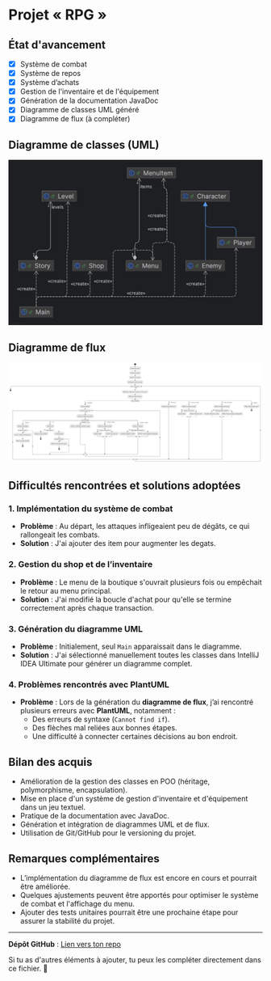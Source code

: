# Projet « RPG »

## État d'avancement

- [x] Système de combat
- [x] Système de repos
- [x] Système d’achats
- [x] Gestion de l'inventaire et de l'équipement
- [x] Génération de la documentation JavaDoc
- [x] Diagramme de classes UML généré
- [x] Diagramme de flux (à compléter)

## Diagramme de classes (UML)

![Diagramme UML](UML.png)

## Diagramme de flux

![Diagramme FLUX](flux.png)

## Difficultés rencontrées et solutions adoptées

### 1. Implémentation du système de combat
- **Problème** : Au départ, les attaques infligeaient peu de dégâts, ce qui rallongeait les combats.
- **Solution** : J'ai ajouter des item pour augmenter les degats.

### 2. Gestion du shop et de l’inventaire
- **Problème** : Le menu de la boutique s'ouvrait plusieurs fois ou empêchait le retour au menu principal.
- **Solution** : J'ai modifié la boucle d'achat pour qu'elle se termine correctement après chaque transaction.

### 3. Génération du diagramme UML
- **Problème** : Initialement, seul `Main` apparaissait dans le diagramme.
- **Solution** : J'ai sélectionné manuellement toutes les classes dans IntelliJ IDEA Ultimate pour générer un diagramme complet.

### 4. Problèmes rencontrés avec PlantUML
- **Problème** : Lors de la génération du **diagramme de flux**, j’ai rencontré plusieurs erreurs avec **PlantUML**, notamment :
    - Des erreurs de syntaxe (`Cannot find if`).
    - Des flèches mal reliées aux bonnes étapes.
    - Une difficulté à connecter certaines décisions au bon endroit.
## Bilan des acquis

- Amélioration de la gestion des classes en POO (héritage, polymorphisme, encapsulation).
- Mise en place d'un système de gestion d'inventaire et d'équipement dans un jeu textuel.
- Pratique de la documentation avec JavaDoc.
- Génération et intégration de diagrammes UML et de flux.
- Utilisation de Git/GitHub pour le versioning du projet.

## Remarques complémentaires

- L’implémentation du diagramme de flux est encore en cours et pourrait être améliorée.
- Quelques ajustements peuvent être apportés pour optimiser le système de combat et l'affichage du menu.
- Ajouter des tests unitaires pourrait être une prochaine étape pour assurer la stabilité du projet.

---

**Dépôt GitHub** : [Lien vers ton repo](lien_vers_ton_depot)

Si tu as d'autres éléments à ajouter, tu peux les compléter directement dans ce fichier. 🚀